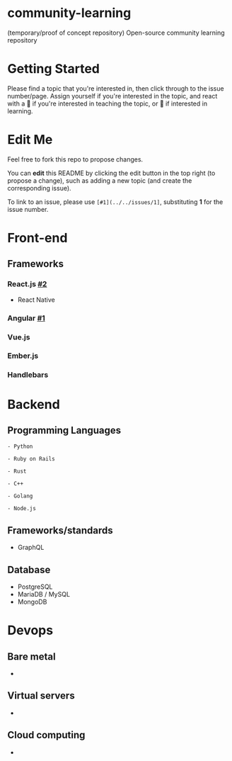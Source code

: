 # community-learning
(temporary/proof of concept repository) Open-source community learning repository


# Getting Started

Please find a topic that you're interested in, then click through to the issue number/page. Assign yourself if you're interested in the topic, and react with a :rocket: if you're interested in teaching the topic, or :eyes: if interested in learning.

# Edit Me

Feel free to fork this repo to propose changes.

You can **edit** this README by clicking the edit button in the top right (to propose a change), such as adding a new topic (and create the corresponding issue).

To link to an issue, please use `[#1](../../issues/1]`, substituting **1** for the issue number.


# Front-end

## Frameworks

### React.js [#2](../../issues/2)
  - React Native

    

### Angular [#1](../../issues/1)

### Vue.js

### Ember.js

### Handlebars

# Backend


## Programming Languages

    - Python

    - Ruby on Rails

    - Rust

    - C++

    - Golang

    - Node.js

## Frameworks/standards

  - GraphQL

## Database

  - PostgreSQL
  - MariaDB / MySQL
  - MongoDB





# Devops

## Bare metal
  - 

## Virtual servers
  - 
## Cloud computing
  - 
